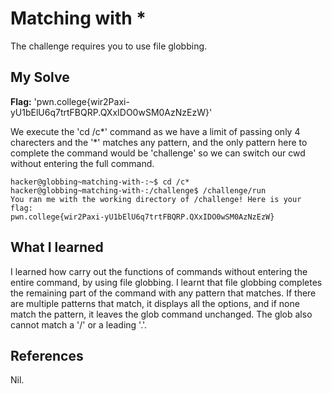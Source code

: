 # Matching with *
The challenge requires you to use file globbing.

## My Solve
**Flag:**  'pwn.college{wir2Paxi-yU1bElU6q7trtFBQRP.QXxIDO0wSM0AzNzEzW}'

We execute the 'cd /c*' command as we have a limit of passing only 4 charecters and the '*' matches any pattern, and the only pattern here to complete the command would be 'challenge' so we can switch our cwd without entering the full command.

```
hacker@globbing~matching-with-:~$ cd /c*
hacker@globbing~matching-with-:/challenge$ /challenge/run
You ran me with the working directory of /challenge! Here is your flag:
pwn.college{wir2Paxi-yU1bElU6q7trtFBQRP.QXxIDO0wSM0AzNzEzW}
```

## What I learned
I learned how carry out the functions of commands without entering the entire command, by using file globbing.
I learnt that file globbing completes the remaining part of the command with any pattern that matches. If there are multiple patterns that match, it displays all the options, and if none match the pattern, it leaves the glob command unchanged. The glob also cannot match a '/' or a leading '.'.

## References
Nil.
